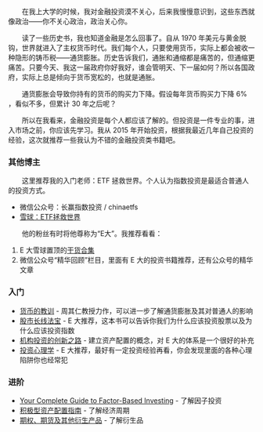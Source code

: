 　　在我上大学的时候，我对金融投资漠不关心，后来我慢慢意识到，这些东西就像政治——你不关心政治，政治关心你。

　　读了一些历史书，我也知道金融是怎么回事了。自从 1970 年美元与黄金脱钩，世界就进入了主权货币时代。我们每个人，只要使用货币，实际上都会被收一种隐形的铸币税——通货膨胀。历史告诉我们，通胀和通缩都是痛苦的，但通缩更痛苦。只要今天、我这一届政府你好我好，谁会管明天、下一届如何？所以各国政府，实际上总是倾向于货币宽松的，也就是通胀。

　　通货膨胀会导致你持有的货币的购买力下降。假设每年货币购买力下降 6% ，看似不多，但累计 30 年之后呢？

　　所以在我看来，金融投资是每个人都应该了解的。但投资是一件专业的事，进入市场之前，你应该先学习。我从 2015 年开始投资，根据我最近几年自己投资的经验，这次就推荐一些我认为不错的金融投资类书籍吧。

### 其他博主

　　这里推荐我的入门老师：ETF 拯救世界。个人认为指数投资是最适合普通人的投资方式。

* 微信公众号：长赢指数投资 / chinaetfs
* [雪球：ETF拯救世界](https://xueqiu.com/u/4776750571)

　　他的粉丝有时将他尊称为“E大”。我推荐看看：

1. E 大雪球置顶的[干货合集](https://xueqiu.com/4776750571/56918002)
2. 微信公众号“精华回顾”栏目，里面有 E 大的投资书籍推荐，还有公众号的精华文章

### 入门

* [货币的教训](https://book.douban.com/subject/10439662/) - 周其仁教授力作，可以进一步了解通货膨胀及其对普通人的影响
* [股市长线法宝](https://book.douban.com/subject/26417291/) - E 大推荐，这本书可以告诉你我们为什么应该投资股票以及为什么应该投资指数
* [机构投资的创新之路](https://book.douban.com/subject/4748753/) - 建立资产配置的概念，对 E 大的体系是一个很好的补充
* [投资心理学](https://book.douban.com/subject/25702354/) - E 大推荐，最好有一定投资经验再看，你会发现里面的各种心理陷阱你也经常犯

### 进阶

* [Your Complete Guide to Factor-Based Investing](https://book.douban.com/subject/26949550/) - 了解因子投资
* [积极型资产配置指南](https://book.douban.com/subject/27665053/) - 了解经济周期
* [期权、期货及其他衍生产品](https://book.douban.com/subject/3519481/) - 了解衍生品
